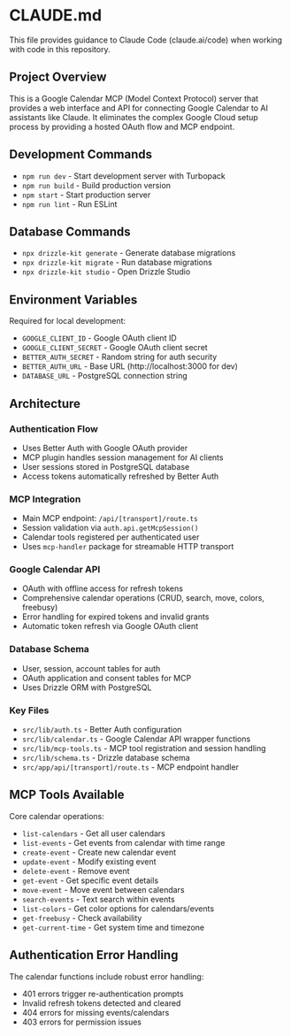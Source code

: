 # CLAUDE.md

This file provides guidance to Claude Code (claude.ai/code) when working with code in this repository.

## Project Overview

This is a Google Calendar MCP (Model Context Protocol) server that provides a web interface and API for connecting Google Calendar to AI assistants like Claude. It eliminates the complex Google Cloud setup process by providing a hosted OAuth flow and MCP endpoint.

## Development Commands

- `npm run dev` - Start development server with Turbopack
- `npm run build` - Build production version
- `npm start` - Start production server
- `npm run lint` - Run ESLint

## Database Commands

- `npx drizzle-kit generate` - Generate database migrations
- `npx drizzle-kit migrate` - Run database migrations
- `npx drizzle-kit studio` - Open Drizzle Studio

## Environment Variables

Required for local development:
- `GOOGLE_CLIENT_ID` - Google OAuth client ID
- `GOOGLE_CLIENT_SECRET` - Google OAuth client secret
- `BETTER_AUTH_SECRET` - Random string for auth security
- `BETTER_AUTH_URL` - Base URL (http://localhost:3000 for dev)
- `DATABASE_URL` - PostgreSQL connection string

## Architecture

### Authentication Flow
- Uses Better Auth with Google OAuth provider
- MCP plugin handles session management for AI clients
- User sessions stored in PostgreSQL database
- Access tokens automatically refreshed by Better Auth

### MCP Integration
- Main MCP endpoint: `/api/[transport]/route.ts`
- Session validation via `auth.api.getMcpSession()`
- Calendar tools registered per authenticated user
- Uses `mcp-handler` package for streamable HTTP transport

### Google Calendar API
- OAuth with offline access for refresh tokens
- Comprehensive calendar operations (CRUD, search, move, colors, freebusy)
- Error handling for expired tokens and invalid grants
- Automatic token refresh via Google OAuth client

### Database Schema
- User, session, account tables for auth
- OAuth application and consent tables for MCP
- Uses Drizzle ORM with PostgreSQL

### Key Files
- `src/lib/auth.ts` - Better Auth configuration
- `src/lib/calendar.ts` - Google Calendar API wrapper functions
- `src/lib/mcp-tools.ts` - MCP tool registration and session handling
- `src/lib/schema.ts` - Drizzle database schema
- `src/app/api/[transport]/route.ts` - MCP endpoint handler

## MCP Tools Available

Core calendar operations:
- `list-calendars` - Get all user calendars
- `list-events` - Get events from calendar with time range
- `create-event` - Create new calendar event
- `update-event` - Modify existing event
- `delete-event` - Remove event
- `get-event` - Get specific event details
- `move-event` - Move event between calendars
- `search-events` - Text search within events
- `list-colors` - Get color options for calendars/events
- `get-freebusy` - Check availability
- `get-current-time` - Get system time and timezone

## Authentication Error Handling

The calendar functions include robust error handling:
- 401 errors trigger re-authentication prompts
- Invalid refresh tokens detected and cleared
- 404 errors for missing events/calendars
- 403 errors for permission issues